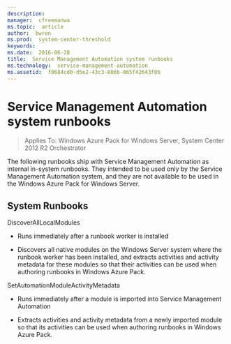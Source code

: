 ```yaml
---
description:  
manager:  cfreemanwa
ms.topic:  article
author:  bwren
ms.prod:  system-center-threshold
keywords:  
ms.date:  2016-06-28
title:  Service Management Automation system runbooks
ms.technology:  service-management-automation
ms.assetid:  f0684cd0-d5e2-43c3-806b-865f42643f0b
---
```


# Service Management Automation system runbooks

>Applies To: Windows Azure Pack for Windows Server, System Center 2012 R2 Orchestrator

The following runbooks ship with Service Management Automation as internal in-system runbooks. They intended to be used only by the Service Management Automation system, and they are not available to be used in the Windows Azure Pack for Windows Server.

## System Runbooks
DiscoverAllLocalModules

-   Runs immediately after a runbook worker is installed

-   Discovers all native modules on the Windows Server system where the runbook worker has been installed, and extracts activities and activity metadata for these modules so that their activities can be used when authoring runbooks in Windows Azure Pack.

SetAutomationModuleActivityMetadata

-   Runs immediately after a module is imported into Service Management Automation

-   Extracts activities and activity metadata from a newly imported module so that its activities can be used when authoring runbooks in Windows Azure Pack.



